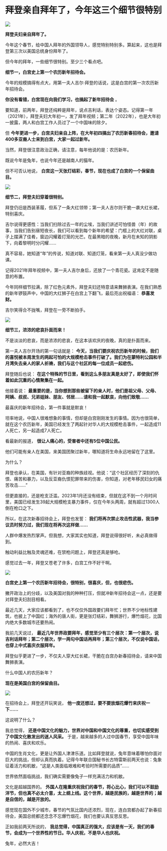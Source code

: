 # 拜登亲自拜年了，今年这三个细节很特别

![](https://inews.gtimg.com/news_bt/On8d4tTuCPuKcKZlrnCrjJdxTzt7vsWuhP8ArGyI4EWYcAA/1000)

**拜登夫妇亲自拜年了。**

今年这个春节，给中国人拜年的外国领导人，感觉特别特别多。算起来，这也是拜登第三次以美国总统身份拜年了。

但今年的拜年，一些细节很特别。至少三个看点吧。

**细节一，白宫史上第一个农历新年招待会。**

今年的规模搞得有点大，用第一夫人吉尔·拜登的话说，这是白宫的第一次农历新年招待会。

**你没有看错，白宫现在向我们学习，也搞起了新年招待会** 。

要知道，前两年，拜登还纯粹是拜年，说点吉利话，表达个姿态。记得第一年（2021年），拜登夫妇大年初一，发了拜年视频；第二年（2022年），也是大年初一披露，两人和白宫工作人员过了一个中国味的除夕。

但 **今年更进一步，白宫夫妇亲自上阵，在大年初四搞出了农历新春招待会，邀请400多亚裔人士来到白宫，大家一起过新年。**

当然，拜登很注意政治正确，请注意，每年他说的是：农历新年。

既说今年是兔年，也说今年还是越南人的猫年。

但不可否认地说， **白宫这一天张灯结彩，春节，现在也成了白宫的一个保留曲目。**

![](https://inews.gtimg.com/news_bt/ObqYi3pVqC9a-xQHjCDc7FkqIokijLZggSi895E_43TjoAA/1000)

**细节二，拜登夫妇穿着很特别。**

拜登仍旧是西装革履，但系了一条大红领带；第一夫人吉尔则干脆一袭大红长裙，特别喜庆。

吉尔说得更感性：当我们扫除过去一年的尘埃，当我们讲述可怕怪兽（年）的故事，当我们告别昼短夜长，我们可以看到每个新年的希望：门框上的大红对联，桌子上摆满了佳肴，窗边闪耀着灯笼的光芒。在最黑暗的夜晚，新月在未知的阴影下，向着黎明时分闪耀……

真不容易，她知道“年”的传说，知道对联、知道灯笼，看来第一夫人真没少做功课。

记得2021年拜年视频中，第一夫人吉尔身后，还放了一个青花瓷。这肯定不是随意的布置。

今年同样细节拉满，除了红色元素外，拜登夫妇还特意请来舞狮表演。在我们熟悉的新年锣鼓声中，中国的大红狮子在白宫上下翻飞，最后亮出祝福语： **恭喜发财。**

吉尔笑得合不拢嘴，拜登在一旁不断拍手。

![](https://inews.gtimg.com/news_bt/OxziPyAV8djZwh2AOUFnHCAHgPuSoRVCZN_ubZ7-LCocoAA/1000)

**细节三，浓浓的悲哀扑面而来！**

不是淡淡的悲哀，而是浓浓的悲哀，在这本该欢庆的夜晚，真的是扑面而来。

第一夫人吉尔开场的第一句话就是：
**今天，当我们要庆祝农历新年的时候，我们的喜悦被本周发生的两起可怕的大规模枪击事件打破了。我们为在蒙特利公园和半月湾失去亲人的家人祈祷，我们与这个社区的每一位成员一起悲伤。**

拜登随后也说： **在这个特殊的节日里，看到这么多朋友真是太好了，即使我们怀着如此沉重的心情聚集在一起。**

他接着说： **最重要的是，当你想到那些被留下的亲人时，他们是祖父母、父母、阿姨、叔叔、兄弟姐妹、朋友、邻居……请和我一起默哀，向他们致敬……**

最喜庆的新年招待会，第一件事就是默哀！

坦率地说，中国人很难想象的事情，但却是白宫刚刚发生的事情。因为也很简单，就在这个农历新年，美国已经发生了两起针对华人的大规模枪击事件，一起造成11人死亡，另一起造成7人死亡。

看最新的报道， **很让人痛心的，受害者中还有5位中国公民。**

他们可能有亲人在美国，来美国团聚过新年，哪知道将生命永远地留在了这里。

为什么？

拜登也承认，在美国，有针对亚裔的种族歧视。他说：“这个社区经历了深刻的仇恨、痛苦和暴力，以及反亚裔仇恨犯罪带来的伤害，你知道，对老年移民妇女的痛苦攻击……”

但更直接的，还是枪支泛滥。2023年1月还没有结束，但就在这不到一个月时间里，美国已经发生39起大规模枪支暴力事件，仅在今年头两周，就有超过1300人倒在枪口之下。

所以，在这次新春招待会上，拜登也发誓： **我们将再次禁止攻击性武器，我当参议员时努力过，我们现在将再次这样做……**

人群中爆发热烈掌声。但我想，大家其实也知道，拜登说得很好听，未必真做得到。

触动利益比触及灵魂还难，在禁枪问题上，拜登还真是够呛。

感觉过去一年，拜登又苍老了许多，白宫工作不好干啊。

![](https://inews.gtimg.com/news_bt/O0-SbR6d50Lgnj_vpfFV3N90IrxCFHALBISAYJniIvmXUAA/1000)

**白宫史上第一个农历新年招待会，很特别，很喜庆，但，也很悲伤。**

撇开政治上的分歧，以及美国对我的种种打压，但就冲新年招待会这一点，还是要对拜登夫妇刮目相看。

最近几天，大家应该都看到了，也不仅仅外国政要们拜年忙；世界不少地标性建筑，也披上了中国红；海外的唐人街，更是张灯结彩，舞狮游行，爆竹烟花，比国内绝大多数城市还要热闹。

我前几天说过，
**最近几年世界政要拜年，感觉至少有三个层次：第一个层次，说吉利话拜年；第二个层次，学一两句中国话再拜年；第三个层次，不仅说中国话，也穿上中式喜庆衣服拜年。**

拜登似乎更进了一步，不仅夫人穿大红长裙，干脆在白宫办新春招待会，请来中国舞狮表演。

什么中国人的农历新年？

**现在是美国白宫的保留曲目。**

![](https://inews.gtimg.com/news_bt/OnWwaa1uclRTo9CuT2uLX7XvIQq2RsizHi2LoavWiPNbUAA/1000)

在招待会上，拜登还开玩笑说， **他一度还想过，要不要放烟花爆竹来庆祝一下……**

这说明了什么？

我总觉得， **还是中国文化的魅力，世界对中国和中国文化的尊重，也切实感受到了中国文化散发出的迷人风采。**
于是，越来越多的人过中国春节，享受中国年味的热闹、喜庆和欢乐。

中国的生肖文化，更是让外国人津津乐道。比如拜登就说，兔年意味着哪怕你面对巨大的挑战，但却认真而执着。记得今年联合国秘书长古特雷斯前两天也说：兔象征着活力和机敏，“这是人类面临艰难和考验时所需要的品质”……

世界依然面临挑战，我们确实需要像兔子一样充满活力和机敏。

文化是超越国界的。
**外国人在隆重庆祝我们的春节，将心比心，我们可以不鼓励洋节，但也真不必太介意，太上纲上线。这个世界，越是民族的，越是世界的；越是自信的，越是开放的。**

感觉现在国外不少城市，春节的气氛比国内还浓烈，现在，连白宫都办起了新春招待会，美国总统都还念念不忘爆竹烟花，我们也要认真反思反思。

正如我前两天所说的， **我总觉得，中国真正的强大，应该是有一天，我们的春节，会成为一个世界性的节日。华人庆祝，不是华人也庆祝。**

兔年，必然大吉！

